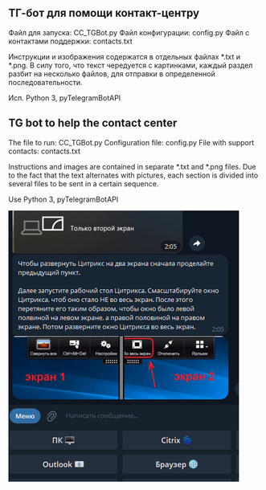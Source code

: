 ## ТГ-бот для помощи контакт-центру

Файл для запуска: CC_TGBot.py
Файл конфигурации: config.py
Файл с контактами поддержки: contacts.txt

Инструкции и изображения содержатся в отдельных файлах *.txt и *.png. 
В силу того, что текст чередуется с картинками, каждый раздел разбит на несколько файлов, для отправки в определенной последовательности.

Исп. Python 3, pyTelegramBotAPI


## TG bot to help the contact center

The file to run: CC_TGBot.py
Configuration file: config.py
File with support contacts: contacts.txt

Instructions and images are contained in separate *.txt and *.png files. 
Due to the fact that the text alternates with pictures, each section is divided into several files to be sent in a certain sequence.

Use Python 3, pyTelegramBotAPI

![Window](https://github.com/Demston/Contact-Center_support_bot/blob/main/screenshot.png)
